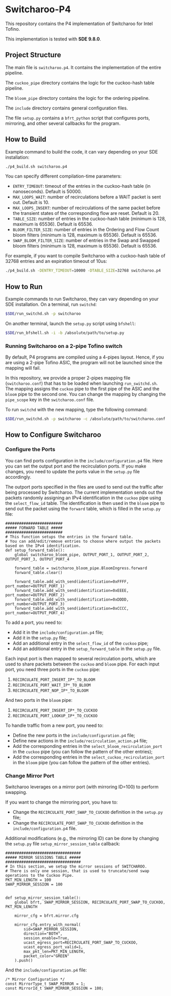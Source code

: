 # Switcharoo-P4
This repository contains the P4 implementation of Switcharoo for Intel Tofino. 

This implementation is tested with **SDE 9.8.0**.

## Project Structure

The main file is `switcharoo.p4`. It contains the implementation of the entire pipeline. 

The `cuckoo_pipe` directory contains the logic for the cuckoo-hash table pipeline. 

The `bloom_pipe` directory contains the logic for the ordering pipeline. 

The `include` directory contains general configuration files. 

The file `setup.py` contains a `bfrt_python` script that configures ports, mirroring, and other several callbacks for the program.

## How to Build

Example command to build the code, it can vary depending on your SDE installation: 
```bash 
./p4_build.sh switcharoo.p4
```
You can specify different compilation-time parameters:
- `ENTRY_TIMEOUT`: timeout of the entries in the cuckoo-hash table (in nanoseconds). Default is 50000.
- `MAX_LOOPS_WAIT`: number of recirculations before a WAIT packet is sent out. Default is 10.
- `MAX_LOOPS_INSERT`: number of recirculations of the same packet before the transient states of the corresponding flow are reset. Default is 20.
- `TABLE_SIZE`: number of entries in the cuckoo-hash table (minimum is 128, maximum is 65536). Default is 65536.
- `BLOOM_FILTER_SIZE`: number of entries in the Ordering and Flow Count bloom filters (minimum is 128, maximum is 65536). Default is 65536.
- `SWAP_BLOOM_FILTER_SIZE`: number of entries in the Swap and Swapped bloom filters (minimum is 128, maximum is 65536). Default is 65536.

For example, if you want to compile Switcharoo with a cuckoo-hash table of 32768 entries and an expiration timeout of 10us:
```bash
./p4_build.sh -DENTRY_TIMEOUT=10000 -DTABLE_SIZE=32768 switcharoo.p4
```

## How to Run

Example commands to run Switcharoo, they can vary depending on your SDE installation.
On a terminal, run `switchd`:
```bash 
$SDE/run_switchd.sh -p switcharoo
```
On another terminal, launch the `setup.py` script using `bfshell`:
```bash 
$SDE/run_bfshell.sh -i -b /absolute/path/to/setup.py
```

### Running Switcharoo on a 2-pipe Tofino switch
By default, P4 programs are compiled using a 4-pipes layout. Hence, if you are using a 2-pipe Tofino ASIC, the program will not be launched since the mapping will fail. 

In this repository, we provide a proper 2-pipes mapping file (`switcharoo.conf`) that has to be loaded when launching `run_switchd.sh`. The mapping assigns the `cuckoo` pipe to the first pipe of the ASIC and the `bloom` pipe to the second one.
You can change the mapping by changing the `pipe_scope` key in the `switcharoo.conf` file.

To run `switchd` with the new mapping, type the following command:
```bash 
$SDE/run_switchd.sh -p switcharoo -c /absolute/path/to/switcharoo.conf
```

## How to Configure Switcharoo

### Configure the Ports
You can find ports configuration in the `include/configuration.p4` file. Here you can set the output port and 
the recirculation ports. If you make changes, you need to update the ports value in the `setup.py` file accordingly. 

The outport ports specified in the files are used to send out the traffic after being processed by Switcharoo. 
The current implementation sends out the packets randomly assigning an IPv4 identification in the `cuckoo` pipe using the `select_flow_id` table. The identification is then used in the `bloom` pipe to send out the packet using the `forward` table, which is filled in the `setup.py` file:

```python3
#########################
##### FORWARD TABLE #####
#########################
# This function setups the entries in the forward table.
# You can add/edit/remove entries to choose where output the packets based on the IPv4 identification.
def setup_forward_table():
    global switcharoo_bloom_pipe, OUTPUT_PORT_1, OUTPUT_PORT_2, OUTPUT_PORT_3, OUTPUT_PORT_4

    forward_table = switcharoo_bloom_pipe.BloomIngress.forward
    forward_table.clear()

    forward_table.add_with_send(identification=0xFFFF, port_number=OUTPUT_PORT_1)
    forward_table.add_with_send(identification=0xEEEE, port_number=OUTPUT_PORT_2)
    forward_table.add_with_send(identification=0xDDDD, port_number=OUTPUT_PORT_3)
    forward_table.add_with_send(identification=0xCCCC, port_number=OUTPUT_PORT_4)
```

To add a port, you need to:
- Add it in the `include/configuration.p4` file;
- Add it in the `setup.py` file;
- Add an additional entry in the `select_flow_id` of the `cuckoo` pipe;
- Add an additional entry in the `setup_forward_table` in the `setup.py` file.

Each input port is then mapped to several recirculation ports, which are used to share packets between the `cuckoo` and `bloom` pipe.
For each input port, you need three ports in the `cuckoo` pipe:
1. `RECIRCULATE_PORT_INSERT_IP*_TO_BLOOM`
2. `RECIRCULATE_PORT_WAIT_IP*_TO_BLOOM`
3. `RECIRCULATE_PORT_NOP_IP*_TO_BLOOM`

And two ports in the `bloom` pipe:
1. `RECIRCULATE_PORT_INSERT_IP*_TO_CUCKOO`
2. `RECIRCULATE_PORT_LOOKUP_IP*_TO_CUCKOO`

To handle traffic from a new port, you need to:
- Define the new ports in the `include/configuration.p4` file;
- Define new actions in the `include/recirculation_action.p4` file;
- Add the corresponding entries in the `select_bloom_recirculation_port` in the `cuckoo` pipe (you can follow the pattern of the other entries);
- Add the corresponding entries in the `select_cuckoo_recirculation_port` in the `bloom` pipe (you can follow the pattern of the other entries).

### Change Mirror Port
Switcharoo leverages on a mirror port (with mirroring ID=100) to perform swapping. 

If you want to change the mirroring port, you have to:
- Change the `RECIRCULATE_PORT_SWAP_TO_CUCKOO` definition in the `setup.py` file;
- Change the `RECIRCULATE_PORT_SWAP_TO_CUCKOO` definition in the `include/configuration.p4` file.

Additional modifications (e.g., the mirroring ID) can be done by changing the `setup.py` file `setup_mirror_session_table` callback:
```python3
#################################
##### MIRROR SESSIONS TABLE #####
#################################
# In this section, we setup the mirror sessions of SWITCHAROO.
# There is only one session, that is used to truncate/send swap operations to the Cuckoo Pipe.
PKT_MIN_LENGTH = 100
SWAP_MIRROR_SESSION = 100


def setup_mirror_session_table():
    global bfrt, SWAP_MIRROR_SESSION, RECIRCULATE_PORT_SWAP_TO_CUCKOO, PKT_MIN_LENGTH

    mirror_cfg = bfrt.mirror.cfg

    mirror_cfg.entry_with_normal(
        sid=SWAP_MIRROR_SESSION,
        direction="BOTH",
        session_enable=True,
        ucast_egress_port=RECIRCULATE_PORT_SWAP_TO_CUCKOO,
        ucast_egress_port_valid=1,
        max_pkt_len=PKT_MIN_LENGTH,
        packet_color="GREEN"
    ).push()
```

And the `include/configuration.p4` file:
```p4
/* Mirror Configuration */
const MirrorType_t SWAP_MIRROR = 1;
const MirrorId_t SWAP_MIRROR_SESSION = 100;
```
